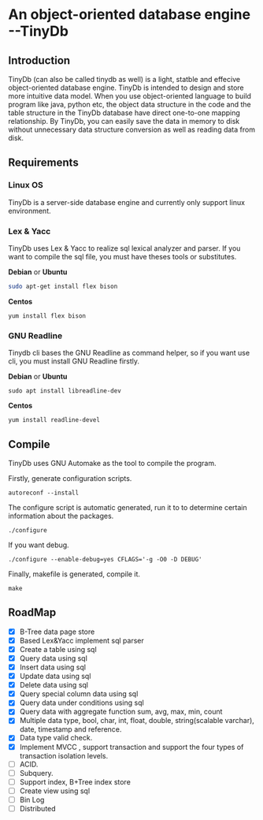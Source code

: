 # An object-oriented database engine --TinyDb

## Introduction

TinyDb (can also be called tinydb as well) is a light, statble and effecive object-oriented database engine.  TinyDb is intended to design and store more intuitive data model. When you use object-oriented language to build program like java, python etc,  the object  data structure in the code and the table structure in the TinyDb database have direct one-to-one mapping relationship. By TinyDb, you can easily save the data in memory to disk without unnecessary data structure conversion as well as reading data from disk.

## Requirements

### Linux OS

TinyDb is a server-side database engine and currently only support linux environment. 

### Lex & Yacc

TinyDb uses Lex & Yacc to realize sql lexical analyzer and parser. If you want to compile the sql file, you must have theses tools or substitutes. 

**Debian** or **Ubuntu**

```sh
sudo apt-get install flex bison
```

**Centos**

```shell
yum install flex bison
```

### GNU Readline

Tinydb cli bases the GNU Readline as command helper, so if you want use cli, you must install GNU Readline firstly.

**Debian** or **Ubuntu**

```shell
sudo apt install libreadline-dev
```

**Centos**

```shell
yum install readline-devel
```



## Compile

TinyDb uses GNU Automake as the tool to compile the program. 

Firstly, generate configuration scripts.

```shell
autoreconf --install
```

The configure script is automatic generated, run it to to determine certain information about the packages.

```
./configure
```

If you want debug.

```shell
./configure --enable-debug=yes CFLAGS='-g -O0 -D DEBUG'
```

Finally, makefile is generated, compile it.

```shell
make
```

## RoadMap

- [x] B-Tree data page store
- [x] Based Lex&Yacc implement sql parser
- [x] Create a table using sql
- [x] Query data using sql
- [x] Insert data using sql
- [x] Update data using sql
- [x] Delete data using sql
- [x] Query special column data using sql
- [x] Query data under conditions using sql
- [x] Query data with aggregate function sum, avg, max, min, count
- [x] Multiple data type, bool, char, int, float, double, string(scalable varchar), date, timestamp and reference.
- [x] Data type valid check.
- [x] Implement MVCC , support transaction and support the four types of transaction isolation levels.
- [ ] ACID.
- [ ] Subquery.
- [ ] Support index, B+Tree index store
- [ ] Create view using sql
- [ ] Bin Log 
- [ ] Distributed
